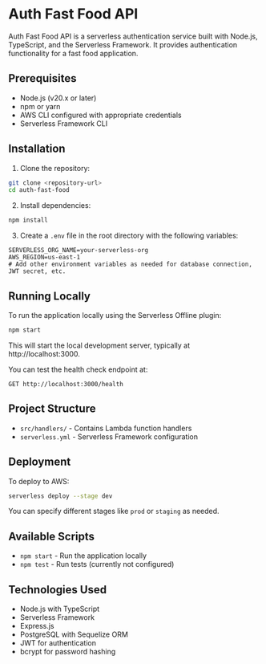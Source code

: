 # Auth Fast Food API

Auth Fast Food API is a serverless authentication service built with Node.js, TypeScript, and the Serverless Framework. It provides authentication functionality for a fast food application.

## Prerequisites
- Node.js (v20.x or later)
- npm or yarn
- AWS CLI configured with appropriate credentials
- Serverless Framework CLI

## Installation

1. Clone the repository:
```bash
git clone <repository-url>
cd auth-fast-food
```

2. Install dependencies:
```bash
npm install
```

3. Create a `.env` file in the root directory with the following variables:
```
SERVERLESS_ORG_NAME=your-serverless-org
AWS_REGION=us-east-1
# Add other environment variables as needed for database connection, JWT secret, etc.
```

## Running Locally

To run the application locally using the Serverless Offline plugin:

```bash
npm start
```

This will start the local development server, typically at http://localhost:3000.

You can test the health check endpoint at:
```
GET http://localhost:3000/health
```

## Project Structure

- `src/handlers/` - Contains Lambda function handlers
- `serverless.yml` - Serverless Framework configuration

## Deployment

To deploy to AWS:

```bash
serverless deploy --stage dev
```

You can specify different stages like `prod` or `staging` as needed.

## Available Scripts

- `npm start` - Run the application locally
- `npm test` - Run tests (currently not configured)

## Technologies Used

- Node.js with TypeScript
- Serverless Framework
- Express.js
- PostgreSQL with Sequelize ORM
- JWT for authentication
- bcrypt for password hashing

